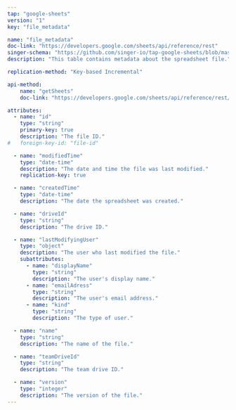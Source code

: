 ```yaml
---
tap: "google-sheets"
version: "1"
key: "file_metadata"

name: "file_metadata"
doc-link: "https://developers.google.com/sheets/api/reference/rest"
singer-schema: "https://github.com/singer-io/tap-google-sheets/blob/master/tap_google_sheets/schemas/file_metadata.json"
description: "This table contains metadata about the spreadsheet file."

replication-method: "Key-based Incremental"

api-method:
    name: "getSheets"
    doc-link: "https://developers.google.com/sheets/api/reference/rest/v4/spreadsheets/sheets#top_of_page"

attributes:
  - name: "id"
    type: "string"
    primary-key: true
    description: "The file ID."
#   foreign-key-id: "file-id"

  - name: "modifiedTime"
    type: "date-time"
    description: "The date and time the file was last modified."
    replication-key: true  

  - name: "createdTime"
    type: "date-time"
    description: "The date the spreadsheet was created."

  - name: "driveId"
    type: "string"
    description: "The drive ID."

  - name: "lastModifyingUser"
    type: "object"
    description: "The user who last modified the file."
    subattributes:
      - name: "displayName"
        type: "string"
        description: "The user's display name."
      - name: "emailAdress"
        type: "string"
        description: "The user's email address."
      - name: "kind"
        type: "string"
        description: "The type of user."

  - name: "name"
    type: "string"
    description: "The name of the file."

  - name: "teamDriveId"
    type: "string"
    description: "The team drive ID."

  - name: "version"
    type: "integer"
    description: "The version of the file."
---
```

